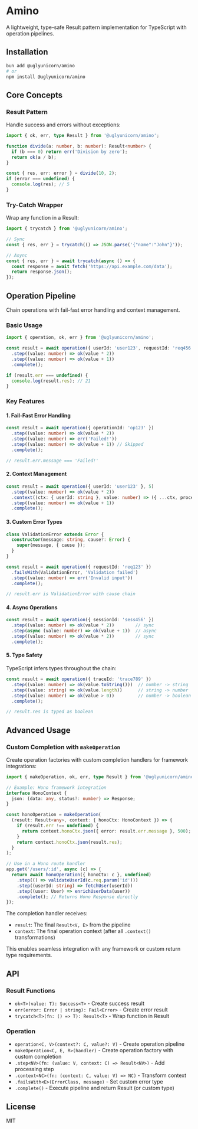 # Amino

A lightweight, type-safe Result pattern implementation for TypeScript with operation pipelines.

## Installation

```bash
bun add @uglyunicorn/amino
# or
npm install @uglyunicorn/amino
```

## Core Concepts

### Result Pattern

Handle success and errors without exceptions:

```typescript
import { ok, err, type Result } from '@uglyunicorn/amino';

function divide(a: number, b: number): Result<number> {
  if (b === 0) return err('Division by zero');
  return ok(a / b);
}

const { res, err: error } = divide(10, 2);
if (error === undefined) {
  console.log(res); // 5
}
```

### Try-Catch Wrapper

Wrap any function in a Result:

```typescript
import { trycatch } from '@uglyunicorn/amino';

// Sync
const { res, err } = trycatch(() => JSON.parse('{"name":"John"}'));

// Async
const { res, err } = await trycatch(async () => {
  const response = await fetch('https://api.example.com/data');
  return response.json();
});
```

## Operation Pipeline

Chain operations with fail-fast error handling and context management.

### Basic Usage

```typescript
import { operation, ok, err } from '@uglyunicorn/amino';

const result = await operation({ userId: 'user123', requestId: 'req456' }, 10)
  .step((value: number) => ok(value * 2))
  .step((value: number) => ok(value + 1))
  .complete();

if (result.err === undefined) {
  console.log(result.res); // 21
}
```

### Key Features

#### 1. Fail-Fast Error Handling

```typescript
const result = await operation({ operationId: 'op123' })
  .step((value: number) => ok(value * 2))
  .step((value: number) => err('Failed!'))
  .step((value: number) => ok(value + 1)) // Skipped
  .complete();

// result.err.message === 'Failed!'
```

#### 2. Context Management

```typescript
const result = await operation({ userId: 'user123' }, 5)
  .step((value: number) => ok(value * 2))
  .context((ctx: { userId: string }, value: number) => ({ ...ctx, processed: true }))
  .step((value: number) => ok(value + 1))
  .complete();
```

#### 3. Custom Error Types

```typescript
class ValidationError extends Error {
  constructor(message: string, cause?: Error) {
    super(message, { cause });
  }
}

const result = await operation({ requestId: 'req123' })
  .failsWith(ValidationError, 'Validation failed')
  .step((value: number) => err('Invalid input'))
  .complete();

// result.err is ValidationError with cause chain
```

#### 4. Async Operations

```typescript
const result = await operation({ sessionId: 'sess456' })
  .step((value: number) => ok(value * 2))        // sync
  .step(async (value: number) => ok(value + 1))  // async
  .step((value: number) => ok(value * 2))        // sync
  .complete();
```

#### 5. Type Safety

TypeScript infers types throughout the chain:

```typescript
const result = await operation({ traceId: 'trace789' })
  .step((value: number) => ok(value.toString()))  // number -> string
  .step((value: string) => ok(value.length))      // string -> number
  .step((value: number) => ok(value > 0))         // number -> boolean
  .complete();

// result.res is typed as boolean
```

## Advanced Usage

### Custom Completion with `makeOperation`

Create operation factories with custom completion handlers for framework integrations:

```typescript
import { makeOperation, ok, err, type Result } from '@uglyunicorn/amino';

// Example: Hono framework integration
interface HonoContext {
  json: (data: any, status?: number) => Response;
}

const honoOperation = makeOperation(
  (result: Result<any>, context: { honoCtx: HonoContext }) => {
    if (result.err !== undefined) {
      return context.honoCtx.json({ error: result.err.message }, 500);
    }
    return context.honoCtx.json(result.res);
  }
);

// Use in a Hono route handler
app.get('/users/:id', async (c) => {
  return await honoOperation({ honoCtx: c }, undefined)
    .step(() => validateUserId(c.req.param('id')))
    .step((userId: string) => fetchUser(userId))
    .step((user: User) => enrichUserData(user))
    .complete(); // Returns Hono Response directly
});
```

The completion handler receives:
- `result`: The final `Result<V, E>` from the pipeline
- `context`: The final operation context (after all `.context()` transformations)

This enables seamless integration with any framework or custom return type requirements.

## API

### Result Functions

- `ok<T>(value: T): Success<T>` - Create success result
- `err(error: Error | string): Fail<Error>` - Create error result
- `trycatch<T>(fn: () => T): Result<T>` - Wrap function in Result

### Operation

- `operation<C, V>(context?: C, value?: V)` - Create operation pipeline
- `makeOperation<C, E, R>(handler)` - Create operation factory with custom completion
- `.step<NV>(fn: (value: V, context: C) => Result<NV>)` - Add processing step
- `.context<NC>(fn: (context: C, value: V) => NC)` - Transform context
- `.failsWith<E>(ErrorClass, message)` - Set custom error type
- `.complete()` - Execute pipeline and return Result (or custom type)

## License

MIT
